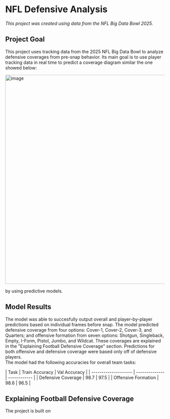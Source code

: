 <h1>NFL Defensive Analysis</h1>
<i>This project was created using data from the NFL Big Data Bowl 2025.</i>

<h2>Project Goal</h2>
<p>
  This project uses tracking data from the 2025 NFL Big Data Bowl to analyze defensive coverages from pre-snap behavior. Its main goal is to use player tracking data in real time to predict
  a coverage diagram similar the one showed below:
</p>
<img width="1242" height="659" alt="image" src="https://github.com/user-attachments/assets/16e9f8cf-28cd-47ab-a250-368ddc270a13" />
<p>
  by using predictive models.
</p>
<h2>Model Results</h2>
<p>
  The model was able to succesfully output overall and player-by-player predictions based on individual frames before snap. The model predicted defensive coverage from four options: Cover-1, Cover-2, Cover-3, and Quarters; and offensive formation from seven options: Shotgun, Singleback, Empty, I-Form, Pistol, Jumbo, and Wildcat. These coverages are explained in the "Explaining Football Defensive Coverage" section. Predictions for both offensive and defensive coverage were based only off of defensive players.
  <br>
  The model had the following accuracies for overall team tasks:
</p>
| Task                 | Train Accuracy | Val Accuracy |
| -------------------- | -------------- | ------------ |
| Defensive Coverage   | 98.7           | 97.5         |
| Offensive Formation  | 98.6           | 96.5         |
<h2>Explaining Football Defensive Coverage</h2>
<p>
  The project is built on 
</p>
